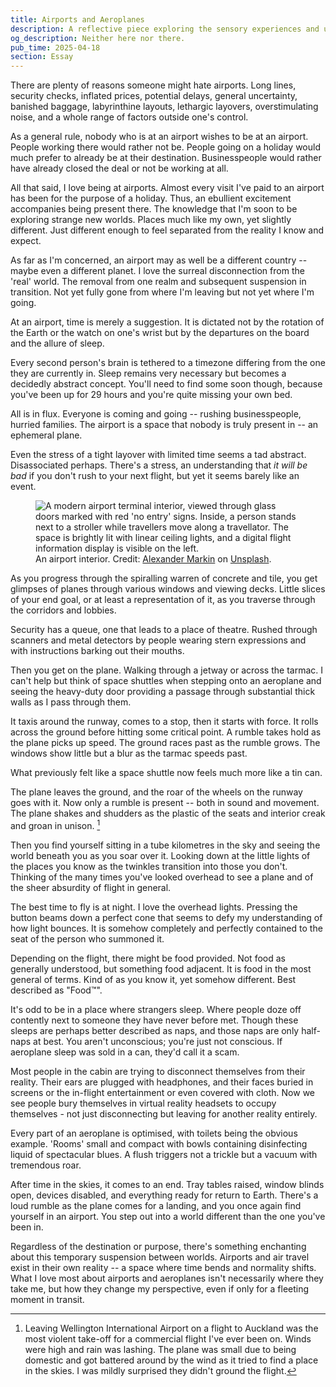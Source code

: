 ```yaml
---
title: Airports and Aeroplanes
description: A reflective piece exploring the sensory experiences and unique perspective gained while navigating the liminal spaces between destinations presented by airports and planes.
og_description: Neither here nor there.
pub_time: 2025-04-18
section: Essay
---
```


There are plenty of reasons someone might hate airports. Long lines, security checks, inflated prices, potential delays, general uncertainty, banished baggage, labyrinthine layouts, lethargic layovers, overstimulating noise, and a whole range of factors outside one's control.

As a general rule, nobody who is at an airport wishes to be at an airport. People working there would rather not be. People going on a holiday would much prefer to already be at their destination. Businesspeople would rather have already closed the deal or not be working at all.

All that said, I love being at airports. Almost every visit I've paid to an airport has been for the purpose of a holiday. Thus, an ebullient excitement accompanies being present there. The knowledge that I'm soon to be exploring strange new worlds. Places much like my own, yet slightly different. Just different enough to feel separated from the reality I know and expect.

As far as I'm concerned, an airport may as well be a different country -- maybe even a different planet. I love the surreal disconnection from the 'real' world. The removal from one realm and subsequent suspension in transition. Not yet fully gone from where I'm leaving but not yet where I'm going.

At an airport, time is merely a suggestion. It is dictated not by the rotation of the Earth or the watch on one's wrist but by the departures on the board and the allure of sleep.

Every second person's brain is tethered to a timezone differing from the one they are currently in. Sleep remains very necessary but becomes a decidedly abstract concept. You'll need to find some soon though, because you've been up for 29 hours and you're quite missing your own bed.

All is in flux. Everyone is coming and going -- rushing businesspeople, hurried families. The airport is a space that nobody is truly present in -- an ephemeral plane.

Even the stress of a tight layover with limited time seems a tad abstract. Disassociated perhaps. There's a stress, an understanding that _it will be bad_ if you don't rush to your next flight, but yet it seems barely like an event.

<figure class="right">
<img src="https://images.unsplash.com/photo-1659698836158-3beb2c96f3b3?q=80" alt="A modern airport terminal interior, viewed through glass doors marked with red 'no entry' signs. Inside, a person stands next to a stroller while travellers move along a travellator. The space is brightly lit with linear ceiling lights, and a digital flight information display is visible on the left.">
<figcaption>An airport interior. Credit: <a href="https://unsplash.com/@marksphoto">Alexander Markin</a> on <a href="https://unsplash.com/photos/a-person-sitting-in-a-chair-in-a-large-room-with-glass-walls-IPKyHZxPgLQ">Unsplash</a>.</figcaption>
</figure>

As you progress through the spiralling warren of concrete and tile, you get glimpses of planes through various windows and viewing decks. Little slices of your end goal, or at least a representation of it, as you traverse through the corridors and lobbies.

Security has a queue, one that leads to a place of theatre. Rushed through scanners and metal detectors by people wearing stern expressions and with instructions barking out their mouths.

Then you get on the plane. Walking through a jetway or across the tarmac. I can't help but think of space shuttles when stepping onto an aeroplane and seeing the heavy-duty door providing a passage through substantial thick walls as I pass through them.

It taxis around the runway, comes to a stop, then it starts with force. It rolls across the ground before hitting some critical point. A rumble takes hold as the plane picks up speed. The ground races past as the rumble grows. The windows show little but a blur as the tarmac speeds past.

What previously felt like a space shuttle now feels much more like a tin can.

The plane leaves the ground, and the roar of the wheels on the runway goes with it. Now only a rumble is present -- both in sound and movement. The plane shakes and shudders as the plastic of the seats and interior creak and groan in unison. [^1]

Then you find yourself sitting in a tube kilometres in the sky and seeing the world beneath you as you soar over it. Looking down at the little lights of the places you know as the twinkles transition into those you don't. Thinking of the many times you've looked overhead to see a plane and of the sheer absurdity of flight in general.

The best time to fly is at night. I love the overhead lights. Pressing the button beams down a perfect cone that seems to defy my understanding of how light bounces. It is somehow completely and perfectly contained to the seat of the person who summoned it.

Depending on the flight, there might be food provided. Not food as generally understood, but something food adjacent. It is food in the most general of terms. Kind of as you know it, yet somehow different. Best described as "Food™".

It's odd to be in a place where strangers sleep. Where people doze off contently next to someone they have never before met. Though these sleeps are perhaps better described as naps, and those naps are only half-naps at best. You aren't unconscious; you're just not conscious. If aeroplane sleep was sold in a can, they'd call it a scam.

Most people in the cabin are trying to disconnect themselves from their reality. Their ears are plugged with headphones, and their faces buried in screens or the in-flight entertainment or even covered with cloth. Now we see people bury themselves in virtual reality headsets to occupy themselves - not just disconnecting but leaving for another reality entirely.

Every part of an aeroplane is optimised, with toilets being the obvious example. 'Rooms' small and compact with bowls containing disinfecting liquid of spectacular blues. A flush triggers not a trickle but a vacuum with tremendous roar.

After time in the skies, it comes to an end. Tray tables raised, window blinds open, devices disabled, and everything ready for return to Earth. There's a loud rumble as the plane comes for a landing, and you once again find yourself in an airport. You step out into a world different than the one you've been in.

Regardless of the destination or purpose, there's something enchanting about this temporary suspension between worlds. Airports and air travel exist in their own reality -- a space where time bends and normality shifts. What I love most about airports and aeroplanes isn't necessarily where they take me, but how they change my perspective, even if only for a fleeting moment in transit.

[^1]: Leaving Wellington International Airport on a flight to Auckland was the most violent take-off for a commercial flight I've ever been on. Winds were high and rain was lashing. The plane was small due to being domestic and got battered around by the wind as it tried to find a place in the skies. I was mildly surprised they didn't ground the flight.

